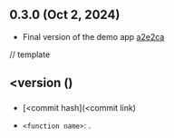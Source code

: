 ## 0.3.0 (Oct 2, 2024) 

- Final version of the demo app [a2e2ca](https://github.com/BurdujaAdrian/practice_work/commit/a2e2ca41d149a99b5e19fb0419f9b3867c2ef853)


// template
## <version (<date>)

### <Headline>

- <change> [<commit hash](<commit link)

* `<function name>`: <changes to function>.



